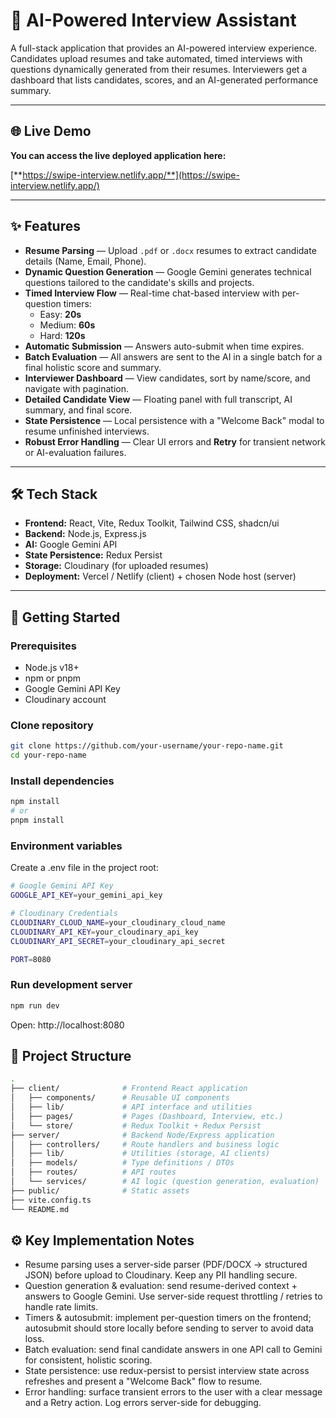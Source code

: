 # 🤖 AI-Powered Interview Assistant

A full-stack application that provides an AI-powered interview experience. Candidates upload resumes and take automated, timed interviews with questions dynamically generated from their resumes. Interviewers get a dashboard that lists candidates, scores, and an AI-generated performance summary.

---

## 🌐 Live Demo

**You can access the live deployed application here:**

[**https://swipe-interview.netlify.app/**](https://swipe-interview.netlify.app/)

---

## ✨ Features

- **Resume Parsing** — Upload `.pdf` or `.docx` resumes to extract candidate details (Name, Email, Phone).
- **Dynamic Question Generation** — Google Gemini generates technical questions tailored to the candidate's skills and projects.
- **Timed Interview Flow** — Real-time chat-based interview with per-question timers:
  - Easy: **20s**
  - Medium: **60s**
  - Hard: **120s**
- **Automatic Submission** — Answers auto-submit when time expires.
- **Batch Evaluation** — All answers are sent to the AI in a single batch for a final holistic score and summary.
- **Interviewer Dashboard** — View candidates, sort by name/score, and navigate with pagination.
- **Detailed Candidate View** — Floating panel with full transcript, AI summary, and final score.
- **State Persistence** — Local persistence with a "Welcome Back" modal to resume unfinished interviews.
- **Robust Error Handling** — Clear UI errors and **Retry** for transient network or AI-evaluation failures.

---

## 🛠️ Tech Stack

- **Frontend:** React, Vite, Redux Toolkit, Tailwind CSS, shadcn/ui  
- **Backend:** Node.js, Express.js  
- **AI:** Google Gemini API  
- **State Persistence:** Redux Persist  
- **Storage:** Cloudinary (for uploaded resumes)  
- **Deployment:** Vercel / Netlify (client) + chosen Node host (server)  

---

## 🚀 Getting Started

### Prerequisites

- Node.js v18+  
- npm or pnpm  
- Google Gemini API Key  
- Cloudinary account

### Clone repository

```bash
git clone https://github.com/your-username/your-repo-name.git
cd your-repo-name
``` 

### Install dependencies

```bash
npm install
# or
pnpm install
```

### Environment variables
Create a .env file in the project root:
```bash
# Google Gemini API Key
GOOGLE_API_KEY=your_gemini_api_key

# Cloudinary Credentials
CLOUDINARY_CLOUD_NAME=your_cloudinary_cloud_name
CLOUDINARY_API_KEY=your_cloudinary_api_key
CLOUDINARY_API_SECRET=your_cloudinary_api_secret

PORT=8080
```

### Run development server

```bash
npm run dev
```
Open: http://localhost:8080


## 📂 Project Structure

```bash
.
├── client/              # Frontend React application
│   ├── components/      # Reusable UI components
│   ├── lib/             # API interface and utilities
│   ├── pages/           # Pages (Dashboard, Interview, etc.)
│   └── store/           # Redux Toolkit + Redux Persist
├── server/              # Backend Node/Express application
│   ├── controllers/     # Route handlers and business logic
│   ├── lib/             # Utilities (storage, AI clients)
│   ├── models/          # Type definitions / DTOs
│   ├── routes/          # API routes
│   └── services/        # AI logic (question generation, evaluation)
├── public/              # Static assets
├── vite.config.ts
└── README.md
```

## ⚙️ Key Implementation Notes
- Resume parsing uses a server-side parser (PDF/DOCX -> structured JSON) before upload to Cloudinary. Keep any PII handling secure.
- Question generation & evaluation: send resume-derived context + answers to Google Gemini. Use server-side request throttling / retries to handle rate limits.
- Timers & autosubmit: implement per-question timers on the frontend; autosubmit should store locally before sending to server to avoid data loss.
- Batch evaluation: send final candidate answers in one API call to Gemini for consistent, holistic scoring.
- State persistence: use redux-persist to persist interview state across refreshes and present a "Welcome Back" flow to resume.
- Error handling: surface transient errors to the user with a clear message and a Retry action. Log errors server-side for debugging.
